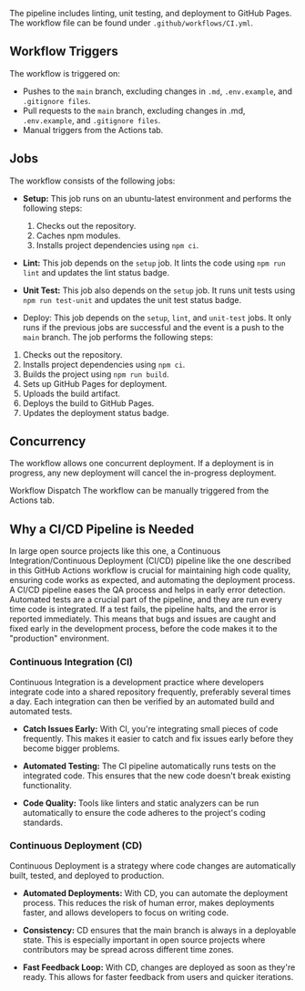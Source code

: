 The pipeline includes linting, unit testing, and deployment to GitHub Pages. The workflow file can be found under `.github/workflows/CI.yml`.

## **Workflow Triggers**

The workflow is triggered on:

- Pushes to the `main` branch, excluding changes in `.md`, `.env.example`, and `.gitignore files`.
- Pull requests to the `main` branch, excluding changes in .md, `.env.example`, and `.gitignore files`.
- Manual triggers from the Actions tab.

## **Jobs**

The workflow consists of the following jobs:

- **Setup:** This job runs on an ubuntu-latest environment and performs the following steps:

  1. Checks out the repository.
  2. Caches npm modules.
  3. Installs project dependencies using `npm ci`.

- **Lint:** This job depends on the `setup` job. It lints the code using `npm run lint` and updates the lint status badge.

- **Unit Test:** This job also depends on the `setup` job. It runs unit tests using `npm run test-unit` and updates the unit test status badge.

- Deploy: This job depends on the `setup`, `lint`, and `unit-test` jobs. It only runs if the previous jobs are successful and the event is a push to the `main` branch. The job performs the following steps:

1. Checks out the repository.
2. Installs project dependencies using `npm ci`.
3. Builds the project using `npm run build`.
4. Sets up GitHub Pages for deployment.
5. Uploads the build artifact.
6. Deploys the build to GitHub Pages.
7. Updates the deployment status badge.

## **Concurrency**

The workflow allows one concurrent deployment. If a deployment is in progress, any new deployment will cancel the in-progress deployment.

Workflow Dispatch
The workflow can be manually triggered from the Actions tab.

## Why a CI/CD Pipeline is Needed

In large open source projects like this one, a Continuous Integration/Continuous Deployment (CI/CD) pipeline like the one described in this GitHub Actions workflow is crucial for maintaining high code quality, ensuring code works as expected, and automating the deployment process.
A CI/CD pipeline eases the QA process and helps in early error detection. Automated tests are a crucial part of the pipeline, and they are run every time code is integrated. If a test fails, the pipeline halts, and the error is reported immediately. This means that bugs and issues are caught and fixed early in the development process, before the code makes it to the "production" environment.

### Continuous Integration (CI)

Continuous Integration is a development practice where developers integrate code into a shared repository frequently, preferably several times a day. Each integration can then be verified by an automated build and automated tests.

- **Catch Issues Early:** With CI, you're integrating small pieces of code frequently. This makes it easier to catch and fix issues early before they become bigger problems.

- **Automated Testing:** The CI pipeline automatically runs tests on the integrated code. This ensures that the new code doesn't break existing functionality.

- **Code Quality:** Tools like linters and static analyzers can be run automatically to ensure the code adheres to the project's coding standards.

### Continuous Deployment (CD)

Continuous Deployment is a strategy where code changes are automatically built, tested, and deployed to production.

- **Automated Deployments:** With CD, you can automate the deployment process. This reduces the risk of human error, makes deployments faster, and allows developers to focus on writing code.

- **Consistency:** CD ensures that the main branch is always in a deployable state. This is especially important in open source projects where contributors may be spread across different time zones.

- **Fast Feedback Loop:** With CD, changes are deployed as soon as they're ready. This allows for faster feedback from users and quicker iterations.
